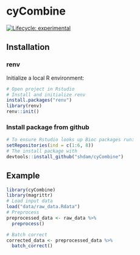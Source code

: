 
<!-- README.md is generated from README.Rmd. Please edit that file -->

# cyCombine

<!-- badges: start -->

[![Lifecycle:
experimental](https://img.shields.io/badge/lifecycle-experimental-orange.svg)](https://www.tidyverse.org/lifecycle/#experimental)
<!-- badges: end -->

<!-- ## Clone github repository -->

<!-- ``` {sh, eval = FALSE} -->

<!-- # Run in terminal -->

<!-- git clone git@github.com:shdam/cyCombine.git -->

<!-- ``` -->

<!-- ## Restore renv library -->

<!-- ``` {r, eval = FALSE} -->

<!-- # Open project in Rstudio -->

<!-- # Install renv and restore library -->

<!-- install.packages("renv") -->

<!-- library(renv) -->

<!-- renv::restore() -->

<!-- ``` -->

## Installation

### renv

Initialize a local R environment:

``` r
# Open project in Rstudio
# Install and initialize renv 
install.packages("renv")
library(renv)
renv::init()
```

### Install package from github

``` r
# To ensure Rstudio looks up Bioc packages run:
setRepositories(ind = c(1:6, 8))
# The install package with
devtools::install_github("shdam/cyCombine")
```

## Example

``` r
library(cyCombine)
library(magrittr)
# Load input data
load("data/raw_data.Rdata")
# Preprocess
preprocessed_data <- raw_data %>% 
  preprocess()

# Batch correct
corrected_data <- preprocessed_data %>% 
  batch_correct()
```
